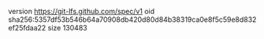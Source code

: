 version https://git-lfs.github.com/spec/v1
oid sha256:5357df53b546b64a70908db420d80d84b38319ca0e8f5c59e8d832ef25fdaa22
size 130483
